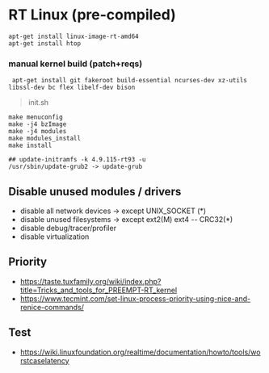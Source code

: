 # RT Linux (pre-compiled)

```
apt-get install linux-image-rt-amd64 
apt-get install htop
```

### manual kernel build (patch+reqs)

```
 apt-get install git fakeroot build-essential ncurses-dev xz-utils libssl-dev bc flex libelf-dev bison
```

> init.sh

```
make menuconfig
make -j4 bzImage
make -j4 modules
make modules_install
make install

## update-initramfs -k 4.9.115-rt93 -u
/usr/sbin/update-grub2 -> update-grub
```

## Disable unused modules / drivers

- disable all network devices -> except UNIX_SOCKET (*)
- disable unused filesystems -> except ext2(M) ext4 -- CRC32(*)
- disable debug/tracer/profiler
- disable virtualization

## Priority

- https://taste.tuxfamily.org/wiki/index.php?title=Tricks_and_tools_for_PREEMPT-RT_kernel
- https://www.tecmint.com/set-linux-process-priority-using-nice-and-renice-commands/

## Test

- https://wiki.linuxfoundation.org/realtime/documentation/howto/tools/worstcaselatency

